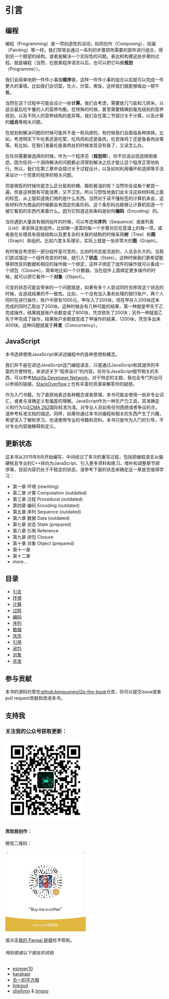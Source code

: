 # 引言
<!-- 
## 劝学

为什么需要学习编程？

可能你会看到现在连小学生都在学习类似技能了；各种培训班也应运而生，收割着一茬一茬的家长们；当然也有针对职场人员的所谓变成培训班，也在撩动一些人的心。就好像有了这样一个技术就有了万能钥匙一样，能把大部分繁杂的事务给自动化了。

但可能并不如你说想。学生们学习要么去做一些不相干的东西，要么是去刷题做竞赛；职场人员则用九块九买来了让自己偶然间不会那么焦虑的东西，没多久又继续焦虑了。

任何一件事情当你带着功利性去了解它的时候，就容易陷入圈套。编程也是这样一个情况。编程对于程序员来说都是一门赖以生存的专业技能，想要学习并利用起来他，没有任何捷径。而对于非专业人员，更多的是能通过了解和接触编程，带来一种更新的看待问题的视角；能从程序的思维去分析一些日常使用的工具其原理并针对性地解决部分问题；能通过组合一些工具来完成一些简单并且重复的任务。如果你还渴求更多，那真的不可能了。还不如等到奇点临近的那一天让强人工智能替代人类。

在那一天到来之前，如果你还想多了解一点好玩的东西，也可以继续看下去，学习些编程的技巧。 
-->
## 编程

编程（Programming）是一项创造性的活动，如同创作（Composing）、绘画（Painting）等一样。我们常常会通过一系列的步骤把所需要的部件进行组合，得到另一个期望的结构，或者是解决一个实际性的问题。表达和构建这些步骤的过程，就是编程（当然，在脱离程序语言以后，也可以把它叫做**规划**（Programme））。

我们会简单地把一件件小事按**顺序**做，这样一件件小事的组合以后就可以完成一件更大的事情。比如我们会切菜，生火，炒菜，煮饭，这样我们就能够做出一顿午餐。

当然在这个过程中可能会设计一些**计算**。我们会考虑，需要放几勺盐和几把米，以适合最后吃午餐的人的营养均衡。在特殊的时候，甚至需要精确到毫克级别的营养规划，以及不同人的营养结构的差异等。我们会在第二节探讨关于计算，以及计算的**组合**等相关问题。

在规划和解决问题的时候可能并不是一帆风顺的，有时候我们会面临各种抉择。比如，考虑明天下午吃素还是吃荤，吃鸡肉和还是鱼肉，吃宫保鸡丁还是鱼香肉丝等等。有比如，在我们准备吃鱼香肉丝的时候发现没有鱼了，又该怎么办。

在任何需要做选择的时候，作为一个程序员（**规划师**），你不应该出现选择困难症。因为任何一个涵待解决的问题都必须得到解决之后才能让这个程序正常地执行。所以，我们在第三章中会探讨关于过程设计，以及如何利用循环和选择等手法来设计一个完善的程序的相关问题。

但是做饭的时候你是怎么区分盐和砂糖、醋和酱油的呢？当然你会说每个都尝一遍，但是这样既有可能浪费，又不卫生。所以习惯性地我们会关注这些材料瓶上面的标签，从上面知道我们用的是什么东西。当然对于读不懂标签的计算机来说，这些材料作为商品的时候都会有固定的条形码，这个条形码也能够让计算机知道一个被它看到的东西代表着什么。因为它知道这些条码是如何**编码**（Encoding）的。

当你遇到大量具有相同组件的时候，可以考虑用**序列**（Sequence）或者列表（List）来安排这些组件。比如做一道菜的每一个步骤对应在菜谱上的每一项。或者是在处理具有层级结构以及更复杂的关联的结构的时候采用**树**（Tree）和**图**（Graph）来组织。比如六度关系理论，实际上就是一张非常大的**图**（Graph）。

有时候会考虑到一部分组件是可变的。比如时间总是流逝的，人总会长大的。当我们尝试描述一个组件改变的时候，就引入了**状态**（State）。这种时候我们更希望能够把改变的数据和相应的操作做一个绑定，这样子绑定了组件的操作就可以看成一个闭包（Closure）。简单地比如一个计数器。当在组件上面绑定更多操作的时候，就可以把它看作一个**对象**（Object）。

可变的状态可能会带来的一个问题就是，如果有多个人尝试同时去修改这个状态的时候，会造成结果的不一致性。比如，一个没有加入事务处理的银行账户，两个人同时在进行操作，账户中原有1000元，甲存入了200块，但在甲存入200块还未完成的同时乙取出了200块。这种时候会有几种可能的结果，第一种就是甲先于乙完成操作，结果就是账户余额变成了800块，凭空损失了200块；另外一种就是乙先于甲完成了操作，结果账户余额就变成了甲操作的结果，1200块，凭空多出来400块。这种问题就属于**并发**（Concurrency）。

## JavaScript

本书选择使用JavaScript来讲述编程中的各种思想和概念。

我们并不是在讲述JavaScript这门编程语言，只是通过JavaScript和其提供的丰富的方便特性，来讲述关于“程序设计”的内容。任何与JavaScript细节相关的东西，可以参考[Mozilla Developer Network](https://developer.mozilla.org/zh-CN/docs/Web/JavaScript)，对于特定的主题，我也会专门列出可以参阅的链接。[StackOverflow](http://stackoverflow.com/questions/tagged/javascript)上也有丰富的资源来解答你的疑惑。

作为入门书籍，为了直观地表述各种概念或者原理，本书可能会使用一些非专业词汇，或者与准确定义有偏差的理解。JavaScript作为一种生产力工具，其准确定义和行为以[ECMA 262](https://tc39.es/ecma262/)国际标准为准。对专业人员如有任何困惑或者争议的点，请参考标准文档的描述。同样，如果你通过本书对编程和相关的东西产生了兴趣，希望深入了解和学习，也请使用专业的书籍和资料。本书只是作为入门的引导，不对专业内容做解释和定义。

## 更新状态

这本书从2015年8月开始编写，中间经过了多次的重写过程，包括把编程语言从偏硬核且专业的C++转向为JavaScript、引入更多资料和练习、增补和调整章节顺序等，目前内容仍处于不稳定的状态，请参考下面的状态来确定这一章是否值得学习：

* 第一章 环境 \(rewriting\)
* 第二章 计算 Computation \(outdated\)
* 第三章 过程 Procedural \(outdated\)
* 第四章 编码 Encoding \(outdated\)
* 第五章 序列 Sequence \(outdated\)
* 第六章 数据 Data \(outdated\)
* 第七章 状态 State \(prepared\)
* 第八章 引用 Reference
* 第九章 闭包 Closure
* 第十章 对象 Object \(prepared\)
* 第十一章
* 第十二章
* more...

## 目录


* [引言](intro.md)
* [环境](ch01_environment.md)
* [计算](ch02_computation.md)
* [过程](ch03_procedure.md)
* [编码](ch04_encoding.md)
* [序列](ch05_sequence.md)
* [数据](ch06_data.md)
* [状态](ch07_state.md)
* [引用](ch08_reference.md)
* [闭包](ch09_closure.md)
* [对象](ch10_object.md)
* [并发](ch11_concurrency.md)

## 参与贡献

本书的源码托管在[github:kenpusney/i2p-the-book](https://github.com/kenpusney/i2p-the-book)仓库，你可以提交issue或者pull request贡献和改进本书。

## 支持我

### 关注我的公众号获取更新：

<img alt="微信公众号" src="./res/images/wechat-mp-qrcode.jpg" width="256"/>

#### 资助我创作：

微信二维码：

<img alt="Buy me a coffee" src="./res/images/wechat-pay-qrcode.jpg" width="256"/>


或点击[我的 Paypal 链接](http://paypal.me/kenpusney)给予帮助。

###### 特别感谢以下朋友的资助

  - [esrever10](https://github.com/esrever10)
  - [karakapi](https://github.com/karakapi)
  - [负一的平方根](http://sqrt-1.me)
  - [linkgod](http://www.linkgod.net)
  - [shellvon](https://github.com/shellvon) & [tingoo](https://github.com/tingoo)

